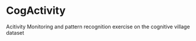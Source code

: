 # CogActivity
Acitivity Monitoring and pattern recognition exercise on the cognitive village dataset